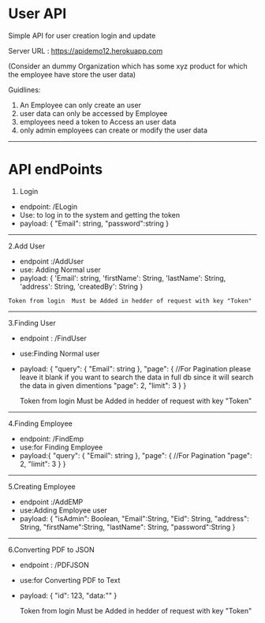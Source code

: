 # User API
Simple API for user creation login and update

 Server URL :  https://apidemo12.herokuapp.com

(Consider an dummy Organization which has some xyz product for which the employee have store the user data)

Guidlines:
1. An Employee can only create an user
2. user data can only be accessed by Employee
3. employees need a token to Access an user data
4. only admin employees can create or modify the user data

-----------------------------------------------------------------------------------
# API endPoints
1.  Login
*  endpoint: /ELogin
*  Use: to log in to the system and getting the token
*  payload:
  {
     "Email": string,
     "password":string
  }
 -----------------------------------------------------------------------------------
 
 2.Add User
 *   endpoint :/AddUser
 *   use: Adding Normal user
 *   payload:
   {
    'Email': string,
    'firstName': String,
    'lastName': String,
    'address': String,
    'createdBy': String
  }
   
    Token from login  Must be Added in hedder of request with key "Token" 
 -----------------------------------------------------------------------------------
 
3.Finding User 
 * endpoint : /FindUser
*  use:Finding Normal user 
*  payload:
    {
      "query": {
          "Email": string 
      },
      "page": { //For Pagination please leave it blank if you want to search the data in full db  since it will search the data in given dimentions
          "page": 2, 
          "limit": 3
      }
  }
  
    Token from login  Must be Added in hedder of request with key "Token" 
-----------------------------------------------------------------------------------  

4.Finding Employee
 *  endpoint: /FindEmp  
 *  use:for Finding Employee
 *  payload:{
    "query": {
        "Email": string 
    },
    "page": { //For Pagination
        "page": 2, 
        "limit": 3
    }
  }
-----------------------------------------------------------------------------------

5.Creating Employee
  * endpoint :/AddEMP
  * use:Adding Employee user
  *  payload:
 {
   "isAdmin": Boolean,
   "Email":String,
   "Eid": String, 
   "address": String,
   "firstName":String,
   "lastName": String,
   "password":String
 }
----------------------------------------------------------------------------------- 

6.Converting PDF to JSON  
 * endpoint : /PDFJSON
*  use:for Converting PDF to Text 
*  payload:
    {
    "id": 123,
    "data:"<Baswe64 encoded PDF>"
  }
  
    Token from login  Must be Added in hedder of request with key "Token" 

